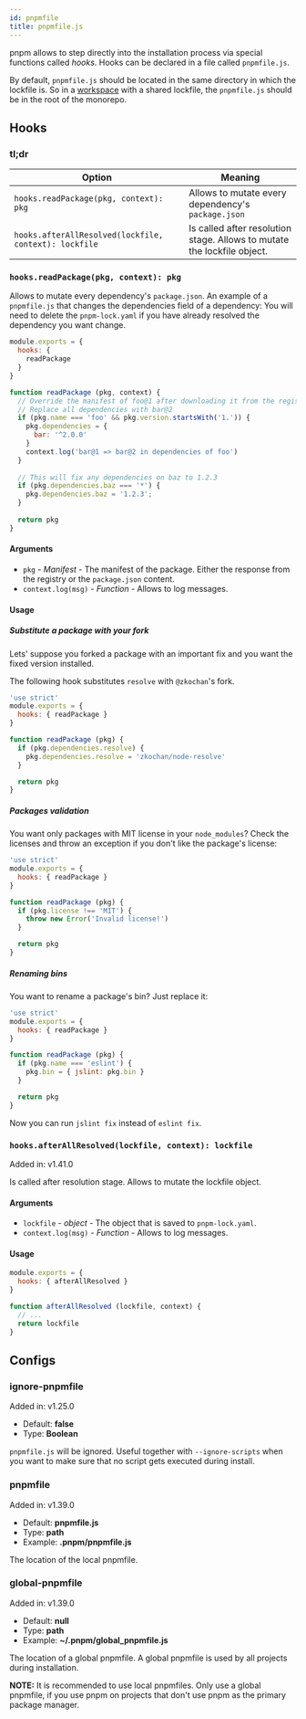 ```yaml
---
id: pnpmfile
title: pnpmfile.js
---
```


pnpm allows to step directly into the installation process via special functions called *hooks*.
Hooks can be declared in a file called `pnpmfile.js`.

By default, `pnpmfile.js` should be located in the same directory in which the lockfile is.
So in a [workspace](workspaces) with a shared lockfile, the `pnpmfile.js` should be in the root
of the monorepo.

## Hooks

### tl;dr

|Option|Meaning|
|--|--|
|`hooks.readPackage(pkg, context): pkg` | Allows to mutate every dependency's `package.json` |
|`hooks.afterAllResolved(lockfile, context): lockfile` | Is called after resolution stage. Allows to mutate the lockfile object. |

### `hooks.readPackage(pkg, context): pkg`

Allows to mutate every dependency's `package.json`.
An example of a `pnpmfile.js` that changes the dependencies field of a dependency:
You will need to delete the `pnpm-lock.yaml` if you have already resolved the dependency you want change.

```js
module.exports = {
  hooks: {
    readPackage
  }
}

function readPackage (pkg, context) {
  // Override the manifest of foo@1 after downloading it from the registry
  // Replace all dependencies with bar@2
  if (pkg.name === 'foo' && pkg.version.startsWith('1.')) {
    pkg.dependencies = {
      bar: '^2.0.0'
    }
    context.log('bar@1 => bar@2 in dependencies of foo')
  }
  
  // This will fix any dependencies on baz to 1.2.3
  if (pkg.dependencies.baz === '*') {
    pkg.dependencies.baz = '1.2.3';
  }
  
  return pkg
}
```

#### Arguments

* `pkg` - _Manifest_ - The manifest of the package. Either the response from the registry or the `package.json` content.
* `context.log(msg)` - _Function_ - Allows to log messages.

#### Usage

##### Substitute a package with your fork

Lets' suppose you forked a package with an important fix and you want the fixed
version installed.

The following hook substitutes `resolve` with `@zkochan`'s fork.

```js
'use strict'
module.exports = {
  hooks: { readPackage }
}

function readPackage (pkg) {
  if (pkg.dependencies.resolve) {
    pkg.dependencies.resolve = 'zkochan/node-resolve'
  }

  return pkg
}
```

##### Packages validation

You want only packages with MIT license in your `node_modules`? Check the licenses
and throw an exception if you don't like the package's license:

```js
'use strict'
module.exports = {
  hooks: { readPackage }
}

function readPackage (pkg) {
  if (pkg.license !== 'MIT') {
    throw new Error('Invalid license!')
  }

  return pkg
}
```

##### Renaming bins

You want to rename a package's bin? Just replace it:

```js
'use strict'
module.exports = {
  hooks: { readPackage }
}

function readPackage (pkg) {
  if (pkg.name === 'eslint') {
    pkg.bin = { jslint: pkg.bin }
  }

  return pkg
}
```

Now you can run `jslint fix` instead of `eslint fix`.

### `hooks.afterAllResolved(lockfile, context): lockfile`

Added in: v1.41.0

Is called after resolution stage. Allows to mutate the lockfile object.

#### Arguments

* `lockfile` - _object_ - The object that is saved to `pnpm-lock.yaml`.
* `context.log(msg)` - _Function_ - Allows to log messages.

#### Usage

```js
module.exports = {
  hooks: { afterAllResolved }
}

function afterAllResolved (lockfile, context) {
  // ...
  return lockfile
}
```

## Configs

### ignore-pnpmfile

Added in: v1.25.0

* Default: **false**
* Type: **Boolean**

`pnpmfile.js` will be ignored. Useful together with `--ignore-scripts` when you want to make sure that
no script gets executed during install.

### pnpmfile

Added in: v1.39.0

* Default: **pnpmfile.js**
* Type: **path**
* Example: **.pnpm/pnpmfile.js**

The location of the local pnpmfile.

### global-pnpmfile

Added in: v1.39.0

* Default: **null**
* Type: **path**
* Example: **~/.pnpm/global_pnpmfile.js**

The location of a global pnpmfile. A global pnpmfile is used by all projects during installation.

**NOTE:** It is recommended to use local pnpmfiles. Only use a global pnpmfile, if you use pnpm on projects
that don't use pnpm as the primary package manager.
